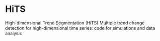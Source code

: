 # HiTS
High-dimensional Trend Segmentation (HiTS)
Multiple trend change detection for high-dimensional time series: code for simulations and data analysis
